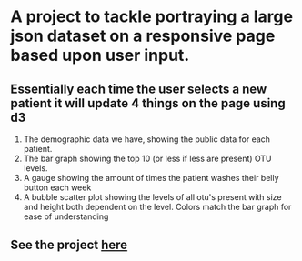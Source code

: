 # A project to tackle portraying a large json dataset on a responsive page based upon user input.
## Essentially each time the user selects a new patient it will update 4 things on the page using d3
1. The demographic data we have, showing the public data for each patient.
2. The bar graph showing the top 10 (or less if less are present) OTU levels.
3. A gauge showing the amount of times the patient washes their belly button each week
4. A bubble scatter plot showing the levels of all otu's present with size and height both dependent on the level. Colors match the bar graph for ease of understanding

## See the project <a href='https://thatpatchguy.github.io/thatpatchguy/bellyIndex.html'>here</a>
